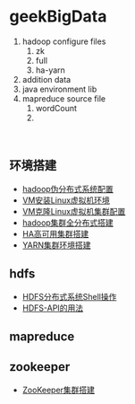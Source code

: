 # geekBigData
1. hadoop configure files
   1. zk
   2. full
   3. ha-yarn
2. addition data 
3. java environment lib
4. mapreduce source file
   1. wordCount
   2. 

<br>

## 环境搭建

- [hadoop伪分布式系统配置](https://www.jianshu.com/p/37c698ef01b7)
- [VM安装Linux虚拟机环境](https://www.jianshu.com/p/28cc76683569)
- [VM克隆Linux虚拟机集群配置](https://www.jianshu.com/p/013d57d303a5)
- [hadoop集群全分布式搭建](https://www.jianshu.com/p/c6ad5c6b8027)
- [HA高可用集群搭建](https://www.jianshu.com/p/d79dc75b2928)
- [YARN集群环境搭建](https://www.jianshu.com/p/0ab6b933e76c)


## hdfs
- [HDFS分布式系统Shell操作](https://www.jianshu.com/p/75dbfbe834a6)
- [HDFS-API的用法](https://www.jianshu.com/p/37bf7d4b99c6)

## mapreduce



## zookeeper

- [ZooKeeper集群搭建](https://www.jianshu.com/p/e4877035c68a)



